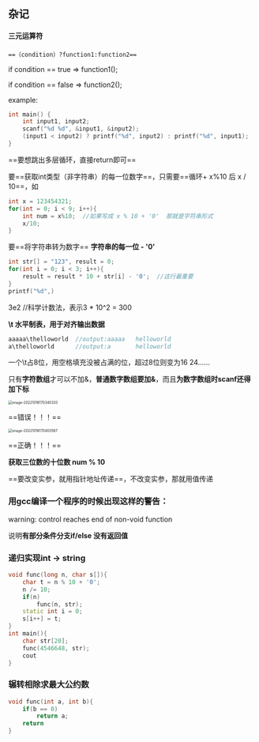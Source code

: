 ## 杂记

#### 三元运算符

`==（condition）?function1:function2==`

if condition == true => function1();

if condition == false => function2();

example:

```c
int main() {
	int input1, input2;
	scanf("%d %d", &input1, &input2);
	(input1 < input2) ? printf("%d", input2) : printf("%d", input1);
}
```

==要想跳出多层循环，直接return即可==

要==获取int类型（非字符串）的每一位数字==，只需要==循环+ x%10 后 x / 10==，如

```c
int x = 123454321;
for(int = 0; i < 9; i++){
    int num = x%10;  //如果写成 x % 10 + '0'  那就是字符串形式
    x/10;
}
```

要==将字符串转为数字==    **字符串的每一位 - '0'**  

```c
int str[] = "123", result = 0;
for(int i = 0; i < 3; i++){
    result = result * 10 + str[i] - '0';  //这行最重要
}
printf("%d",)
```

3e2 //科学计数法，表示3 * 10^2 = 300

**\t  水平制表，用于对齐输出数据**  

```c
aaaaa\thelloworld  //output:aaaaa   helloworld
a\thelloworld	   //output:a       helloworld
```

一个\t占8位，用空格填充没被占满的位，超过8位则变为16 24……

只有**字符数组**才可以不加&，**普通数字数组要加&**，而且**为数字数组时scanf还得加下标**

<img src="C:\Users\Lanson\AppData\Roaming\Typora\typora-user-images\image-20221016170340333.png" alt="image-20221016170340333" style="zoom:50%;" />

==错误！！！==

<img src="C:\Users\Lanson\AppData\Roaming\Typora\typora-user-images\image-20221016170403587.png" alt="image-20221016170403587" style="zoom:50%;" />

==正确！！！==

**获取三位数的十位数   num % 10**

==要改变实参，就用指针地址传递==，不改变实参，那就用值传递

### 用gcc编译一个程序的时候出现这样的警告：

warning: control reaches end of non-void function

说明**有部分条件分支if/else 没有返回值**

### 递归实现int -> string

```c++
void func(long n, char s[]){
    char t = n % 10 + '0';
    n /= 10;
    if(n)
        func(n, str);
    static int i = 0;
    s[i++] = t;
}
int main(){
    char str[20];
    func(4546648, str);
    cout 
}
```

### 辗转相除求最大公约数

```c++
void func(int a, int b){
    if(b == 0)
        return a;
    return 
}
```

